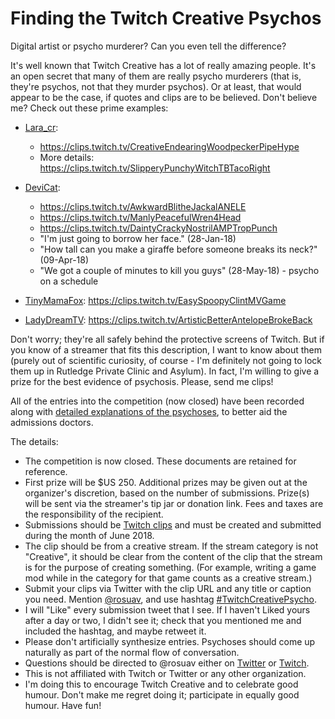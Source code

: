 Finding the Twitch Creative Psychos
===================================

Digital artist or psycho murderer? Can you even tell the difference?

It's well known that Twitch Creative has a lot of really amazing people. It's
an open secret that many of them are really psycho murderers (that is, they're
psychos, not that they murder psychos). Or at least, that would appear to be
the case, if quotes and clips are to be believed. Don't believe me? Check out
these prime examples:

* [Lara_cr](https://twitch.tv/lara_cr):
  - <https://clips.twitch.tv/CreativeEndearingWoodpeckerPipeHype>
  - More details: <https://clips.twitch.tv/SlipperyPunchyWitchTBTacoRight>

* [DeviCat](https://twitch.tv/devicat):
  - <https://clips.twitch.tv/AwkwardBlitheJackalANELE>
  - <https://clips.twitch.tv/ManlyPeacefulWren4Head>
  - <https://clips.twitch.tv/DaintyCrackyNostrilAMPTropPunch>
  - "I'm just going to borrow her face." (28-Jan-18)
  - "How tall can you make a giraffe before someone breaks its neck?" (09-Apr-18)
  - "We got a couple of minutes to kill you guys" (28-May-18) - psycho on a schedule

* [TinyMamaFox](https://twitch.tv/tinymamafox): <https://clips.twitch.tv/EasySpoopyClintMVGame>

* [LadyDreamTV](https://twitch.tv/ladydreamtv): <https://clips.twitch.tv/ArtisticBetterAntelopeBrokeBack>

Don't worry; they're all safely behind the protective screens of Twitch. But
if you know of a streamer that fits this description, I want to know about them
(purely out of scientific curiosity, of course - I'm definitely not going to
lock them up in Rutledge Private Clinic and Asylum). In fact, I'm willing to
give a prize for the best evidence of psychosis. Please, send me clips!

All of the entries into the competition (now closed) have been recorded along
with [detailed explanations of the psychoses](TwitchCreativePsycho_submissions),
to better aid the admissions doctors.

The details:

* The competition is now closed. These documents are retained for reference.
* First prize will be $US 250. Additional prizes may be given out at the
  organizer's discretion, based on the number of submissions. Prize(s) will
  be sent via the streamer's tip jar or donation link. Fees and taxes are the
  responsibility of the recipient.
* Submissions should be [Twitch clips](https://help.twitch.tv/customer/en/portal/articles/2442508-how-to-use-clips)
  and must be created and submitted during the month of June 2018.
* The clip should be from a creative stream. If the stream category is not
  "Creative", it should be clear from the content of the clip that the stream
  is for the purpose of creating something. (For example, writing a game mod
  while in the category for that game counts as a creative stream.)
* Submit your clips via Twitter with the clip URL and any title or caption you
  need. Mention [@rosuav](https://twitter.com/rosuav), and use hashtag
  [#TwitchCreativePsycho](https://twitter.com/hashtag/TwitchCreativePsycho).
* I will "Like" every submission tweet that I see. If I haven't Liked yours
  after a day or two, I didn't see it; check that you mentioned me and
  included the hashtag, and maybe retweet it.
* Please don't artificially synthesize entries. Psychoses should come up
  naturally as part of the normal flow of conversation.
* Questions should be directed to @rosuav either on
  [Twitter](https://twitter.com/rosuav) or [Twitch](https://twitch.tv/rosuav).
* This is not affiliated with Twitch or Twitter or any other organization.
* I'm doing this to encourage Twitch Creative and to celebrate good humour.
  Don't make me regret doing it; participate in equally good humour. Have fun!
